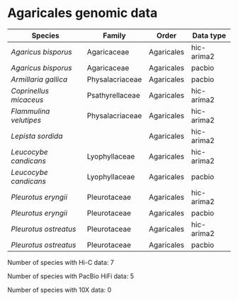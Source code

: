 # Agaricales genomic data

| Species | Family | Order | Data type |
| -- | --- | --- | --- |
| *Agaricus bisporus* | Agaricaceae | Agaricales | hic-arima2 |
| *Agaricus bisporus* | Agaricaceae | Agaricales | pacbio |
| *Armillaria gallica* | Physalacriaceae | Agaricales | pacbio |
| *Coprinellus micaceus* | Psathyrellaceae | Agaricales | hic-arima2 |
| *Flammulina velutipes* | Physalacriaceae | Agaricales | hic-arima2 |
| *Lepista sordida* |  | Agaricales | hic-arima2 |
| *Leucocybe candicans* | Lyophyllaceae | Agaricales | hic-arima2 |
| *Leucocybe candicans* | Lyophyllaceae | Agaricales | pacbio |
| *Pleurotus eryngii* | Pleurotaceae | Agaricales | hic-arima2 |
| *Pleurotus eryngii* | Pleurotaceae | Agaricales | pacbio |
| *Pleurotus ostreatus* | Pleurotaceae | Agaricales | hic-arima2 |
| *Pleurotus ostreatus* | Pleurotaceae | Agaricales | pacbio |

Number of species with Hi-C data: 7

Number of species with PacBio HiFi data: 5

Number of species with 10X data: 0
